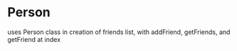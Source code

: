 # Person
uses Person class in creation of friends list, with addFriend, getFriends, and getFriend at index

